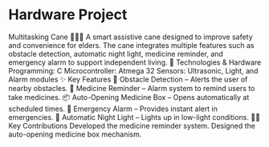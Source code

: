 # Hardware Project
Multitasking Cane 🚶‍♂️💡  A smart assistive cane designed to improve safety and convenience for elders. The cane integrates multiple features such as obstacle detection, automatic night light, medicine reminder, and emergency alarm to support independent living.  🔧 Technologies & Hardware  Programming: C  Microcontroller: Atmega 32  Sensors: Ultrasonic, Light, and Alarm modules  ✨ Key Features  🚧 Obstacle Detection – Alerts the user of nearby obstacles.  💊 Medicine Reminder – Alarm system to remind users to take medicines.  📦 Auto-Opening Medicine Box – Opens automatically at scheduled times.  🚨 Emergency Alarm – Provides instant alert in emergencies.  🌙 Automatic Night Light – Lights up in low-light conditions.  👩‍💻 Key Contributions  Developed the medicine reminder system.  Designed the auto-opening medicine box mechanism.
